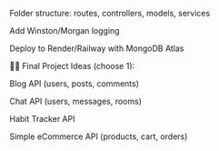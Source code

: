 Folder structure: routes, controllers, models, services

Add Winston/Morgan logging

Deploy to Render/Railway with MongoDB Atlas

🧑‍💻 Final Project Ideas (choose 1):

Blog API (users, posts, comments)

Chat API (users, messages, rooms)

Habit Tracker API

Simple eCommerce API (products, cart, orders)